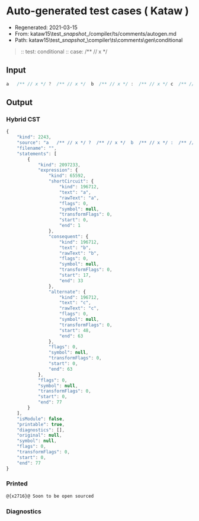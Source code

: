 # Auto-generated test cases ( Kataw )
- Regenerated: 2021-03-15
- From: kataw15\test\__snapshot__/compiler/ts/comments/autogen.md
- Path: kataw15\test\__snapshot__\compiler\ts\comments\gen\conditional
> :: test: conditional
> :: case:  /** // x */
## Input

`````js
a   /** // x */ ?  /** // x */  b  /** // x */ :  /** // x */ c  /** // x */;
`````

## Output

### Hybrid CST

```javascript
{
    "kind": 2243,
    "source": "a   /** // x */ ?  /** // x */  b  /** // x */ :  /** // x */ c  /** // x */;",
    "filename": "",
    "statements": [
        {
            "kind": 2097233,
            "expression": {
                "kind": 65592,
                "shortCircuit": {
                    "kind": 196712,
                    "text": "a",
                    "rawText": "a",
                    "flags": 0,
                    "symbol": null,
                    "transformFlags": 0,
                    "start": 0,
                    "end": 1
                },
                "consequent": {
                    "kind": 196712,
                    "text": "b",
                    "rawText": "b",
                    "flags": 0,
                    "symbol": null,
                    "transformFlags": 0,
                    "start": 17,
                    "end": 33
                },
                "alternate": {
                    "kind": 196712,
                    "text": "c",
                    "rawText": "c",
                    "flags": 0,
                    "symbol": null,
                    "transformFlags": 0,
                    "start": 48,
                    "end": 63
                },
                "flags": 0,
                "symbol": null,
                "transformFlags": 0,
                "start": 0,
                "end": 63
            },
            "flags": 0,
            "symbol": null,
            "transformFlags": 0,
            "start": 0,
            "end": 77
        }
    ],
    "isModule": false,
    "printable": true,
    "diagnostics": [],
    "original": null,
    "symbol": null,
    "flags": 0,
    "transformFlags": 0,
    "start": 0,
    "end": 77
}
```

### Printed

```javascript
@{x2716}@ Soon to be open sourced
```

### Diagnostics

```javascript

```


